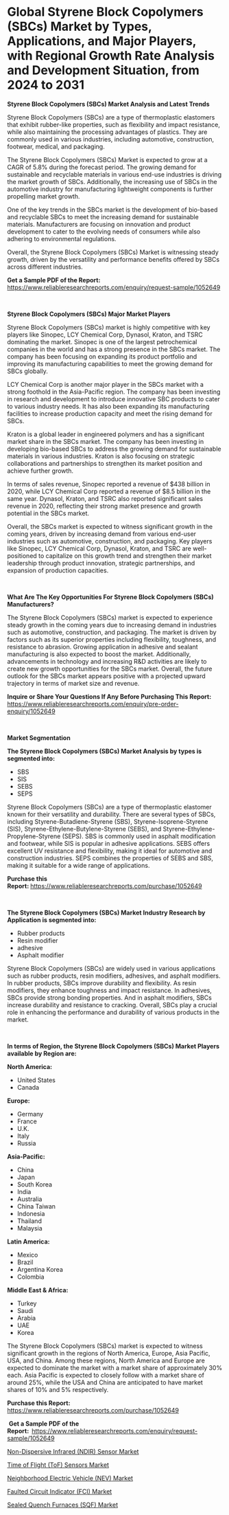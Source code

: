 <p><h1>Global Styrene Block Copolymers (SBCs) Market by Types, Applications, and Major Players, with Regional Growth Rate Analysis and Development Situation, from 2024 to 2031</h1></p><p><strong>Styrene Block Copolymers (SBCs) Market Analysis and Latest Trends</strong></p>
<p><p>Styrene Block Copolymers (SBCs) are a type of thermoplastic elastomers that exhibit rubber-like properties, such as flexibility and impact resistance, while also maintaining the processing advantages of plastics. They are commonly used in various industries, including automotive, construction, footwear, medical, and packaging.</p><p>The Styrene Block Copolymers (SBCs) Market is expected to grow at a CAGR of 5.8% during the forecast period. The growing demand for sustainable and recyclable materials in various end-use industries is driving the market growth of SBCs. Additionally, the increasing use of SBCs in the automotive industry for manufacturing lightweight components is further propelling market growth.</p><p>One of the key trends in the SBCs market is the development of bio-based and recyclable SBCs to meet the increasing demand for sustainable materials. Manufacturers are focusing on innovation and product development to cater to the evolving needs of consumers while also adhering to environmental regulations.</p><p>Overall, the Styrene Block Copolymers (SBCs) Market is witnessing steady growth, driven by the versatility and performance benefits offered by SBCs across different industries.</p></p>
<p><strong>Get a Sample PDF of the Report:&nbsp;</strong> <a href="https://www.reliableresearchreports.com/enquiry/request-sample/1052649">https://www.reliableresearchreports.com/enquiry/request-sample/1052649</a></p>
<p>&nbsp;</p>
<p><strong>Styrene Block Copolymers (SBCs) Major Market Players</strong></p>
<p><p>Styrene Block Copolymers (SBCs) market is highly competitive with key players like Sinopec, LCY Chemical Corp, Dynasol, Kraton, and TSRC dominating the market. Sinopec is one of the largest petrochemical companies in the world and has a strong presence in the SBCs market. The company has been focusing on expanding its product portfolio and improving its manufacturing capabilities to meet the growing demand for SBCs globally.</p><p>LCY Chemical Corp is another major player in the SBCs market with a strong foothold in the Asia-Pacific region. The company has been investing in research and development to introduce innovative SBC products to cater to various industry needs. It has also been expanding its manufacturing facilities to increase production capacity and meet the rising demand for SBCs.</p><p>Kraton is a global leader in engineered polymers and has a significant market share in the SBCs market. The company has been investing in developing bio-based SBCs to address the growing demand for sustainable materials in various industries. Kraton is also focusing on strategic collaborations and partnerships to strengthen its market position and achieve further growth.</p><p>In terms of sales revenue, Sinopec reported a revenue of $438 billion in 2020, while LCY Chemical Corp reported a revenue of $8.5 billion in the same year. Dynasol, Kraton, and TSRC also reported significant sales revenue in 2020, reflecting their strong market presence and growth potential in the SBCs market.</p><p>Overall, the SBCs market is expected to witness significant growth in the coming years, driven by increasing demand from various end-user industries such as automotive, construction, and packaging. Key players like Sinopec, LCY Chemical Corp, Dynasol, Kraton, and TSRC are well-positioned to capitalize on this growth trend and strengthen their market leadership through product innovation, strategic partnerships, and expansion of production capacities.</p></p>
<p>&nbsp;</p>
<p><strong>What Are The Key Opportunities For Styrene Block Copolymers (SBCs) Manufacturers?</strong></p>
<p><p>The Styrene Block Copolymers (SBCs) market is expected to experience steady growth in the coming years due to increasing demand in industries such as automotive, construction, and packaging. The market is driven by factors such as its superior properties including flexibility, toughness, and resistance to abrasion. Growing application in adhesive and sealant manufacturing is also expected to boost the market. Additionally, advancements in technology and increasing R&D activities are likely to create new growth opportunities for the SBCs market. Overall, the future outlook for the SBCs market appears positive with a projected upward trajectory in terms of market size and revenue.</p></p>
<p><strong>Inquire or Share Your Questions If Any Before Purchasing This Report:</strong> <a href="https://www.reliableresearchreports.com/enquiry/pre-order-enquiry/1052649">https://www.reliableresearchreports.com/enquiry/pre-order-enquiry/1052649</a></p>
<p>&nbsp;</p>
<p><strong>Market Segmentation</strong></p>
<p><strong>The Styrene Block Copolymers (SBCs) Market Analysis by types is segmented into:</strong></p>
<p><ul><li>SBS</li><li>SIS</li><li>SEBS</li><li>SEPS</li></ul></p>
<p><p>Styrene Block Copolymers (SBCs) are a type of thermoplastic elastomer known for their versatility and durability. There are several types of SBCs, including Styrene-Butadiene-Styrene (SBS), Styrene-Isoprene-Styrene (SIS), Styrene-Ethylene-Butylene-Styrene (SEBS), and Styrene-Ethylene-Propylene-Styrene (SEPS). SBS is commonly used in asphalt modification and footwear, while SIS is popular in adhesive applications. SEBS offers excellent UV resistance and flexibility, making it ideal for automotive and construction industries. SEPS combines the properties of SEBS and SBS, making it suitable for a wide range of applications.</p></p>
<p><strong>Purchase this Report:&nbsp;</strong><a href="https://www.reliableresearchreports.com/purchase/1052649">https://www.reliableresearchreports.com/purchase/1052649</a></p>
<p>&nbsp;</p>
<p><strong>The Styrene Block Copolymers (SBCs) Market Industry Research by Application is segmented into:</strong></p>
<p><ul><li>Rubber products</li><li>Resin modifier</li><li>adhesive</li><li>Asphalt modifier</li></ul></p>
<p><p>Styrene Block Copolymers (SBCs) are widely used in various applications such as rubber products, resin modifiers, adhesives, and asphalt modifiers. In rubber products, SBCs improve durability and flexibility. As resin modifiers, they enhance toughness and impact resistance. In adhesives, SBCs provide strong bonding properties. And in asphalt modifiers, SBCs increase durability and resistance to cracking. Overall, SBCs play a crucial role in enhancing the performance and durability of various products in the market.</p></p>
<p>&nbsp;</p>
<p><strong>In terms of Region, the Styrene Block Copolymers (SBCs) Market Players available by Region are:</strong></p>
<p>
    <p> <strong> North America: </strong>
        <ul>
            <li>United States</li>
            <li>Canada</li>
        </ul>
        </p> 
    <p> <strong> Europe: </strong>
        <ul>
            <li>Germany</li>
            <li>France</li>
            <li>U.K.</li>
            <li>Italy</li>
            <li>Russia</li>
        </ul>
        </p> 
    <p> <strong> Asia-Pacific: </strong>
        <ul>
            <li>China</li>
            <li>Japan</li>
            <li>South Korea</li>
            <li>India</li>
            <li>Australia</li>
            <li>China Taiwan</li>
            <li>Indonesia</li>
            <li>Thailand</li>
            <li>Malaysia</li>
        </ul>
        </p> 
    <p> <strong> Latin America: </strong>
        <ul>
            <li>Mexico</li>
            <li>Brazil</li>
            <li>Argentina Korea</li>
            <li>Colombia</li>
        </ul>
        </p> 
    <p> <strong> Middle East & Africa: </strong>
        <ul>
            <li>Turkey</li>
            <li>Saudi</li>
            <li>Arabia</li>
            <li>UAE</li>
            <li>Korea</li>
        </ul>
    </p>
    </p>
<p><p>The Styrene Block Copolymers (SBCs) market is expected to witness significant growth in the regions of North America, Europe, Asia Pacific, USA, and China. Among these regions, North America and Europe are expected to dominate the market with a market share of approximately 30% each. Asia Pacific is expected to closely follow with a market share of around 25%, while the USA and China are anticipated to have market shares of 10% and 5% respectively.</p></p>
<p><strong>Purchase this Report: </strong><a href="https://www.reliableresearchreports.com/purchase/1052649">https://www.reliableresearchreports.com/purchase/1052649</a></p>
<p>&nbsp;<strong>Get a Sample PDF of the Report:&nbsp;&nbsp;</strong><a href="https://www.reliableresearchreports.com/enquiry/request-sample/1052649">https://www.reliableresearchreports.com/enquiry/request-sample/1052649</a></p>
<p><strong></strong></p>
<p><p><a href="https://medium.com/@dougfahey534/non-dispersive-infrared-ndir-sensor-market-trends-and-market-analysis-forecasted-for-period-89fe62efbd2e">Non-Dispersive Infrared (NDIR) Sensor Market</a></p><p><a href="https://medium.com/@dougfahey534/time-of-flight-tof-sensors-market-exploring-market-share-market-trends-and-future-growth-287f94df6e73">Time of Flight (ToF) Sensors Market</a></p><p><a href="https://medium.com/@dougfahey534/neighborhood-electric-vehicle-nev-market-share-evolution-and-market-growth-trends-2024-2031-6d6a4190bdb3">Neighborhood Electric Vehicle (NEV) Market</a></p><p><a href="https://medium.com/@dougfahey534/faulted-circuit-indicator-fci-market-insights-into-market-cagr-market-trends-and-growth-5a08b6836839">Faulted Circuit Indicator (FCI) Market</a></p><p><a href="https://medium.com/@dougfahey534/sealed-quench-furnaces-sqf-market-size-cagr-trends-2024-2030-8fba204a4e47">Sealed Quench Furnaces (SQF) Market</a></p></p>